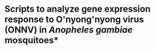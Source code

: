 # Scripts to analyze gene expression response to O'nyong'nyong virus (ONNV) in *Anopheles gambiae* mosquitoes*

